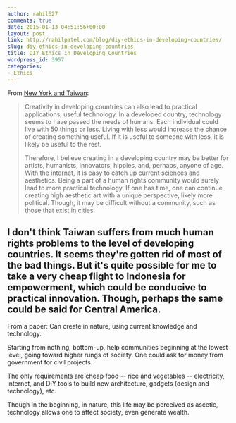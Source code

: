 ```yaml
---
author: rahil627
comments: true
date: 2015-01-13 04:51:56+00:00
layout: post
link: http://rahilpatel.com/blog/diy-ethics-in-developing-countries/
slug: diy-ethics-in-developing-countries
title: DIY Ethics in Developing Countries
wordpress_id: 3957
categories:
- Ethics
---
```


From [New York and Taiwan](http://www.rahilpatel.com/blog/new-york-and-taiwan):



<blockquote>Creativity in developing countries can also lead to practical applications, useful technology. In a developed country, technology seems to have passed the needs of humans. Each individual could live with 50 things or less. Living with less would increase the chance of creating something useful. If it is useful to someone with less, it is likely be useful to the rest.

Therefore, I believe creating in a developing country may be better for artists, humanists, innovators, hippies, and, perhaps, anyone of age. With the internet, it is easy to catch up current sciences and aesthetics. Being a part of a human rights community would surely lead to more practical technology. If one has time, one can continue creating high aesthetic art with a unique perspective, likely more political. Though, it may be difficult without a community, such as those that exist in cities.</blockquote>



I don't think Taiwan suffers from much human rights problems to the level of developing countries. It seems they're gotten rid of most of the bad things. But it's quite possible for me to take a very cheap flight to Indonesia for empowerment, which could be conducive to practical innovation. Though, perhaps the same could be said for Central America.
--

From a paper:
Can create in nature, using current knowledge and technology.

Starting from nothing, bottom-up, help communities beginning at the lowest level, going toward higher rungs of society. One could ask for money from government for civil projects.

The only requirements are cheap food -- rice and vegetables -- electricity, internet, and DIY tools to build new architecture, gadgets (design and technology), etc.

Though in the beginning, in nature, this life may be perceived as ascetic, technology allows one to affect society, even generate wealth.
